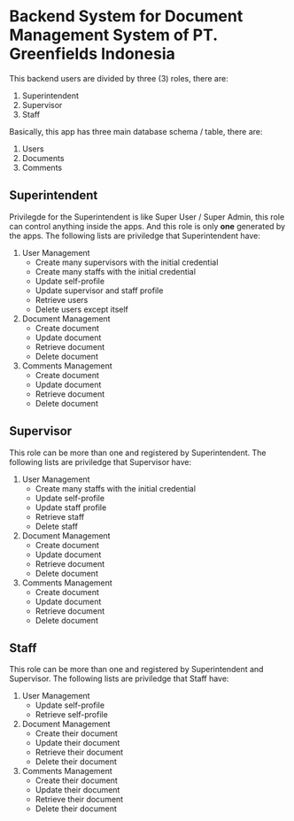# Backend System for Document Management System of PT. Greenfields Indonesia

This backend users are divided by three (3) roles, there are:

1. Superintendent
2. Supervisor
3. Staff

Basically, this app has three main database schema / table, there are:

1. Users
2. Documents
3. Comments

## Superintendent

Privilegde for the Superintendent is like Super User / Super Admin, this role can control anything inside the apps.
And this role is only **one** generated by the apps.
The following lists are priviledge that Superintendent have:

1. User Management
   * Create many supervisors with the initial credential
   * Create many staffs with the initial credential
   * Update self-profile
   * Update supervisor and staff profile
   * Retrieve users
   * Delete users except itself
2. Document Management
   * Create document
   * Update document
   * Retrieve document
   * Delete document
3. Comments Management
   * Create document
   * Update document
   * Retrieve document
   * Delete document

## Supervisor

This role can be more than one and registered by Superintendent.
The following lists are priviledge that Supervisor have:

1. User Management
   * Create many staffs with the initial credential
   * Update self-profile
   * Update staff profile
   * Retrieve staff
   * Delete staff
2. Document Management
   * Create document
   * Update document
   * Retrieve document
   * Delete document
3. Comments Management
   * Create document
   * Update document
   * Retrieve document
   * Delete document

## Staff

This role can be more than one and registered by Superintendent and Supervisor.
The following lists are priviledge that Staff have:

1. User Management
   * Update self-profile
   * Retrieve self-profile
2. Document Management
   * Create their document
   * Update their document
   * Retrieve their document
   * Delete their document
3. Comments Management
   * Create their document
   * Update their document
   * Retrieve their document
   * Delete their document
